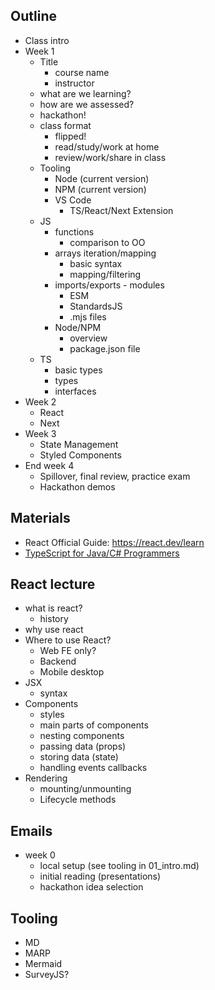 ## Outline

- Class intro
- Week 1
  - Title
    - course name
    - instructor
  - what are we learning?
  - how are we assessed?
  - hackathon!
  - class format
    - flipped!
    - read/study/work at home
    - review/work/share in class
  - Tooling
    - Node (current version)
    - NPM (current version)
    - VS Code
      - TS/React/Next Extension
  - JS
    - functions
      - comparison to OO
    - arrays iteration/mapping
      - basic syntax
      - mapping/filtering
    - imports/exports - modules
      - ESM
      - StandardsJS
      - .mjs files
    - Node/NPM
      - overview
      - package.json file
  - TS
    - basic types
    - types
    - interfaces
- Week 2
  - React
  - Next
- Week 3
  - State Management
  - Styled Components
- End week 4
  - Spillover, final review, practice exam
  - Hackathon demos

## Materials

- React Official Guide: https://react.dev/learn
- [TypeScript for Java/C# Programmers](https://www.typescriptlang.org/docs/handbook/typescript-in-5-minutes-oop.html)

## React lecture

- what is react?
  - history
- why use react
- Where to use React?
  - Web FE only?
  - Backend
  - Mobile desktop
- JSX
  - syntax
- Components
  - styles
  - main parts of components
  - nesting components
  - passing data (props)
  - storing data (state)
  - handling events callbacks
- Rendering
  - mounting/unmounting
  - Lifecycle methods

## Emails

- week 0
  - local setup (see tooling in 01_intro.md)
  - initial reading (presentations)
  - hackathon idea selection

## Tooling

- MD
- MARP
- Mermaid
- SurveyJS?
